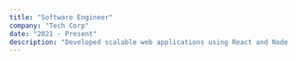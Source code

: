 ```yaml
---
title: "Software Engineer"
company: "Tech Corp"
date: "2021 - Present"
description: "Developed scalable web applications using React and Node.js."
---
```


